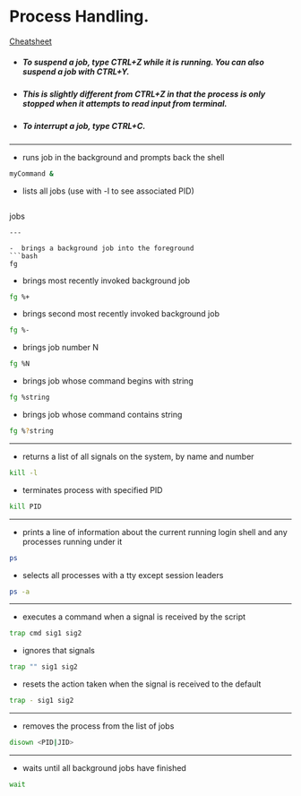 # Process Handling.
[Cheatsheet](https://gist.github.com/LeCoupa/122b12050f5fb267e75f)

- ##### To suspend a job, type CTRL+Z while it is running. You can also suspend a job with CTRL+Y.
- ##### This is slightly different from CTRL+Z in that the process is only stopped when it attempts to read input from terminal.
- ##### To interrupt a job, type CTRL+C.

---

- runs job in the background and prompts back the shell
```bash
myCommand &
```

- lists all jobs (use with -l to see associated PID)
  ```bash
jobs
```
---

-  brings a background job into the foreground
```bash
fg          
```
- brings most recently invoked background job
```bash
fg %+        
```
- brings second most recently invoked background job
```bash
fg %-        
```
- brings job number N
```bash
fg %N        
```
- brings job whose command begins with string
```bash
fg %string   
```
- brings job whose command contains string
```bash
fg %?string  
```

---

- returns a list of all signals on the system, by name and number
```bash
kill -l      
```

- terminates process with specified PID
```bash
kill PID     
```

---

-  prints a line of information about the current running login shell and any processes running under it
```bash
ps          
```

-  selects all processes with a tty except session leaders
```bash
ps -a       
```
---

- executes a command when a signal is received by the script
```bash
trap cmd sig1 sig2  
```

- ignores that signals
```bash
trap "" sig1 sig2   
```

- resets the action taken when the signal is received to the default
```bash
trap - sig1 sig2    
```
---

-  removes the process from the list of jobs
```bash
disown <PID|JID>    
```
---
- waits until all background jobs have finished
```bash
wait                
```
